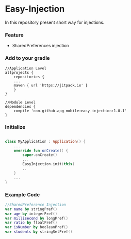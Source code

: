 # Easy-Injection

In this repository present short way for injections.

### Feature
- SharedPreferences injection

### Add to your gradle

````
//Application Level
allprojects {
	repositories {
	...
	maven { url 'https://jitpack.io' }
	}
}

//Module Level
dependencies {
	compile 'com.github.apg-mobile:easy-injection:1.0.1'
}
````

### Initialize
```kotlin

class MyApplication : Application() {
    ...
    override fun onCreate() {
        super.onCreate()
        ...
        EasyInjection.init(this)
        ..
    }
    ...
}
```
### Example Code

```kotlin
//SharedPreference Injection
var name by stringPref()
var age by integerPref()
var millisecond by longPref()
var ratio by floatPref()
var isNumber by booleanPref()
var students by stringSetPref()
```
